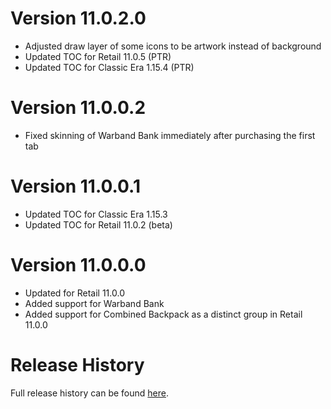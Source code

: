 # Version 11.0.2.0

- Adjusted draw layer of some icons to be artwork instead of background
- Updated TOC for Retail 11.0.5 (PTR)
- Updated TOC for Classic Era 1.15.4 (PTR)

# Version 11.0.0.2

- Fixed skinning of Warband Bank immediately after purchasing the first tab

# Version 11.0.0.1

- Updated TOC for Classic Era 1.15.3
- Updated TOC for Retail 11.0.2 (beta)

# Version 11.0.0.0

- Updated for Retail 11.0.0
- Added support for Warband Bank
- Added support for Combined Backpack as a distinct group in Retail 11.0.0

# Release History

Full release history can be found [here](https://github.com/kstange/MasqueBlizzInv/wiki/Release-Notes).

